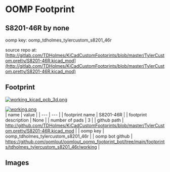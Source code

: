 # OOMP Footprint  
## S8201-46R  by none  
  
oomp key: oomp_tdholmes_tylercustom_s8201_46r  
  
source repo at: [http://gitlab.com/TDHolmes/KiCadCustomFootprints/blob/master/TylerCustom.pretty/S8201-46R.kicad_mod](http://gitlab.com/TDHolmes/KiCadCustomFootprints/blob/master/TylerCustom.pretty/S8201-46R.kicad_mod)  
## Footprint  
  
[![working_kicad_pcb_3d.png](working_kicad_pcb_3d_600.png)](working_kicad_pcb_3d.png)  
  
[![working.png](working_600.png)](working.png)  
| name | value | 
| --- | --- | 
| footprint name | S8201-46R | 
| footprint description | None | 
| number of pads | 3 | 
| github path | http://github.com/TDHolmes/KiCadCustomFootprints/blob/master/TylerCustom.pretty/S8201-46R.kicad_mod | 
| oomp key | oomp_tdholmes_tylercustom_s8201_46r | 
| oomp bot github | https://github.com/oomlout/oomlout_oomp_footprint_bot/tree/main/footprints/tdholmes_tylercustom_s8201_46r/working | 
## Images  
